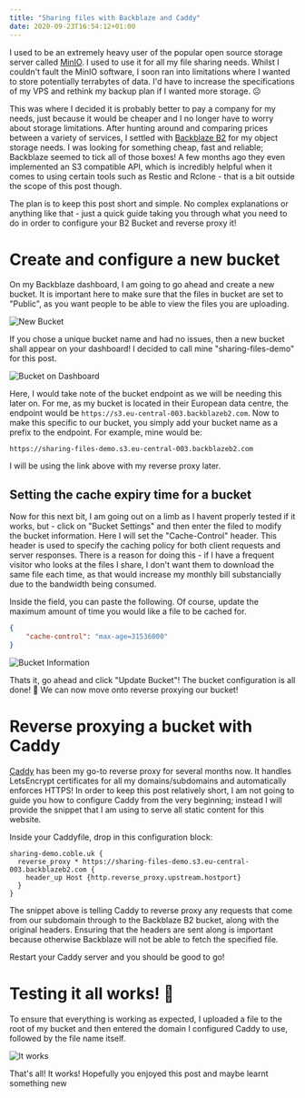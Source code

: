 ```yaml
---
title: "Sharing files with Backblaze and Caddy"
date: 2020-09-23T16:54:12+01:00
---
```


I used to be an extremely heavy user of the popular open source storage server called [MinIO](https://min.io/). I used to use it for all my file sharing needs. Whilst I couldn't fault the MinIO software, I soon ran into limitations where I wanted to store potentially terrabytes of data. I'd have to increase the specifications of my VPS and rethink my backup plan if I wanted more storage. ☹️

This was where I decided it is probably better to pay a company for my needs, just because it would be cheaper and I no longer have to worry about storage limitations. After hunting around and comparing prices between a variety of services, I settled with [Backblaze B2](https://www.backblaze.com/) for my object storage needs. I was looking for something cheap, fast and reliable; Backblaze seemed to tick all of those boxes! A few months ago they even implemented an S3 compatible API, which is incredibly helpful when it comes to using certain tools such as Restic and Rclone - that is a bit outside the scope of this post though.

The plan is to keep this post short and simple. No complex explanations or anything like that - just a quick guide taking you through what you need to do in order to configure your B2 Bucket and reverse proxy it!

# Create and configure a new bucket
On my Backblaze dashboard, I am going to go ahead and create a new bucket. It is important here to make sure that the files in bucket are set to "Public", as you want people to be able to view the files you are uploading.

![New Bucket](https://s.coble.uk/2020-09-23/2020-09-23_17-13.png)

If you chose a unique bucket name and had no issues, then a new bucket shall appear on your dashboard! I decided to call mine "sharing-files-demo" for this post.

![Bucket on Dashboard](https://s.coble.uk/2020-09-23/2020-09-23_17-15.png)

Here, I would take note of the bucket endpoint as we will be needing this later on. For me, as my bucket is located in their European data centre, the endpoint would be `https://s3.eu-central-003.backblazeb2.com`. Now to make this specific to our bucket, you simply add your bucket name as a prefix to the endpoint. For example, mine would be:

```
https://sharing-files-demo.s3.eu-central-003.backblazeb2.com
```

I will be using the link above with my reverse proxy later.

## Setting the cache expiry time for a bucket
Now for this next bit, I am going out on a limb as I havent properly tested if it works, but - click on "Bucket Settings" and then enter the filed to modify the bucket information. Here I will set the "Cache-Control" header. This header is used to specify the caching policy for both client requests and server responses. There is a reason for doing this - if I have a frequent visitor who looks at the files I share, I don't want them to download the same file each time, as that would increase my monthly bill substancially due to the bandwidth being consumed.

Inside the field, you can paste the following. Of course, update the maximum amount of time you would like a file to be cached for.

```json
{
    "cache-control": "max-age=31536000"
}
```

![Bucket Information](https://s.coble.uk/2020-09-23/2020-09-23_17-24.png)

Thats it, go ahead and click "Update Bucket"! The bucket configuration is all done! 🎉 We can now move onto reverse proxying our bucket!

# Reverse proxying a bucket with Caddy
[Caddy](https://caddyserver.com/) has been my go-to reverse proxy for several months now. It handles LetsEncrypt certificates for all my domains/subdomains and automatically enforces HTTPS! In order to keep this post relatively short, I am not going to guide you how to configure Caddy from the very beginning; instead I will provide the snippet that I am using to serve all static content for this website.

Inside your Caddyfile, drop in this configuration block:

```
sharing-demo.coble.uk {
  reverse_proxy * https://sharing-files-demo.s3.eu-central-003.backblazeb2.com {
    header_up Host {http.reverse_proxy.upstream.hostport}
  }
}
```

The snippet above is telling Caddy to reverse proxy any requests that come from our subdomain through to the Backblaze B2 bucket, along with the original headers. Ensuring that the headers are sent along is important because otherwise Backblaze will not be able to fetch the specified file.

Restart your Caddy server and you should be good to go!

# Testing it all works! 🎉
To ensure that everything is working as expected, I uploaded a file to the root of my bucket and then entered the domain I configured Caddy to use, followed by the file name itself.

![It works](https://s.coble.uk/2020-09-23/2020-09-23_17-44.png)

That's all! It works! Hopefully you enjoyed this post and maybe learnt something new 